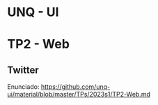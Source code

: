 # UNQ - UI
# TP2 - Web
## Twitter

Enunciado: <https://github.com/unq-ui/material/blob/master/TPs/2023s1/TP2-Web.md>